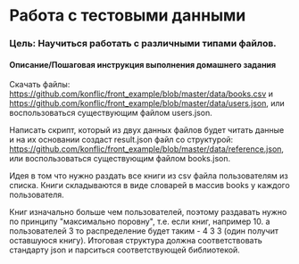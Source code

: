 # Работа с тестовыми данными
### Цель: Научиться работать с различными типами файлов.


#### Описание/Пошаговая инструкция выполнения домашнего задания

Скачать файлы: https://github.com/konflic/front_example/blob/master/data/books.csv и https://github.com/konflic/front_example/blob/master/data/users.json,
или воспользоваться существующим файлом users.json.

Написать скрипт, который из двух данных файлов будет читать данные и на их основании создаст result.json файл со структурой: https://github.com/konflic/front_example/blob/master/data/reference.json,
или воспользоваться существующим файлом books.json.

Идея в том что нужно раздать все книги из csv файла пользователям из списка. Книги складываются в виде словарей в массив books у каждого пользователя.

Книг изначально больше чем пользователей, поэтому раздавать нужно по принципу "максимально поровну", т.е. если книг, например 10. а пользователей 3 то распределение будет таким - 4 3 3 (один получит оставшуюся книгу).
Итоговая структура должна соответствовать стандарту json и парситься соответствующей библиотекой.
